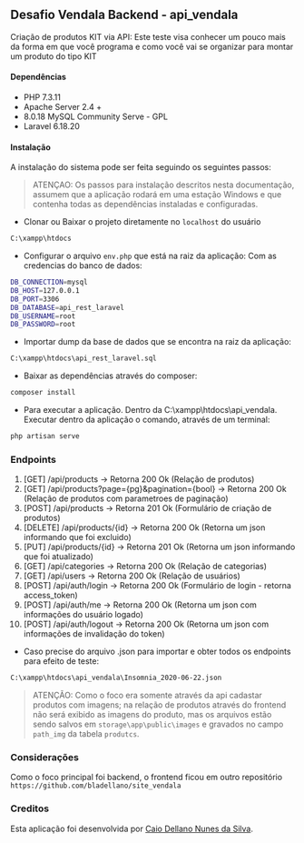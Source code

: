 ## Desafio Vendala Backend - api_vendala
Criação de produtos KIT via API:
Este teste visa conhecer um pouco mais da forma em que você programa e como você vai se organizar para montar um produto do tipo KIT

#### Dependências
* PHP 7.3.11
* Apache Server 2.4 +
* 8.0.18 MySQL Community Serve - GPL
* Laravel 6.18.20

#### Instalação
A instalação do sistema pode ser feita seguindo os seguintes passos:
> ATENÇAO: Os passos para instalação descritos nesta documentação, assumem que a aplicação rodará em uma estação Windows e que contenha todas as dependências instaladas e configuradas.

* Clonar ou Baixar o projeto diretamente no `localhost` do usuário
```bash
C:\xampp\htdocs
```
* Configurar o arquivo `env.php` que está na raiz da aplicação:
   Com as credencias do banco de dados:
```bash
DB_CONNECTION=mysql
DB_HOST=127.0.0.1
DB_PORT=3306
DB_DATABASE=api_rest_laravel
DB_USERNAME=root
DB_PASSWORD=root
```
* Importar dump da base de dados que se encontra na raiz da aplicação:
```bash
C:\xampp\htdocs\api_rest_laravel.sql
```
* Baixar as dependências através do composer:
```bash
composer install
```
* Para executar a aplicação. Dentro da C:\xampp\htdocs\api_vendala.
Executar dentro da aplicação o comando, através de um terminal:
```bash
php artisan serve
```
### Endpoints
1. [GET] /api/products -> Retorna 200 Ok (Relação de produtos)
2. [GET] /api/products?page={pg}&pagination={bool} -> Retorna 200 Ok (Relação de produtos com parametroes de paginação)
3. [POST] /api/products -> Retorna 201 Ok (Formulário de criação de produtos)
4. [DELETE] /api/products/{id} -> Retorna 200 Ok (Retorna um json informando que foi excluido)
5. [PUT] /api/products/{id} -> Retorna 201 Ok (Retorna um json informando que foi atualizado)
6. [GET] /api/categories -> Retorna 200 Ok (Relação de categorias)
7. [GET] /api/users -> Retorna 200 Ok (Relação de usuários)
8. [POST] /api/auth/login -> Retorna 200 Ok (Formulário de login - retorna access_token)
9. [POST] /api/auth/me -> Retorna 200 Ok (Retorna um json com informações do usuário logado)
10. [POST] /api/auth/logout -> Retorna 200 Ok (Retorna um json com informações de invalidação do token)

* Caso precise do arquivo .json para importar e obter todos os endpoints para efeito de teste:
```bash
C:\xampp\htdocs\api_vendala\Insomnia_2020-06-22.json
```


>ATENÇÃO: Como o foco era somente através da api cadastar produtos com imagens; na relação de produtos através do frontend não será exibido as imagens do produto, mas os arquivos estão sendo salvos em `storage\app\public\images` e gravados no campo `path_img` da tabela `produtcs`.
### Considerações
Como o foco principal foi backend, o frontend ficou em outro repositório `https://github.com/bladellano/site_vendala`
### Creditos
Esta aplicação foi desenvolvida por [Caio Dellano Nunes da Silva](mailto:bladellano@gmail.com).
